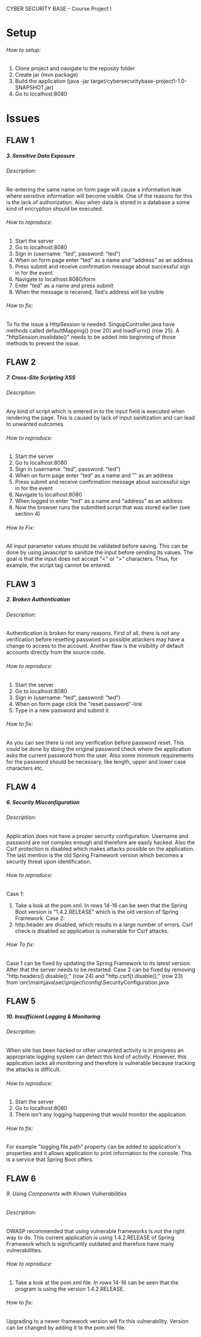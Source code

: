 CYBER SECURITY BASE - Course Project I

# Setup

###### How to setup:

1. Clone project and navigate to the reposity folder
2. Create jar (mvn package)
3. Build the application (java -jar target/cybersecuritybase-project1-1.0-SNAPSHOT.jar)
4. Go to localhost:8080


# Issues

## FLAW 1

##### 3. Sensitive Data Exposure

###### Description:
Re-entering the same name on form page will cause a information leak where sensitive information will become visible. One of the reasons for this is the lack of authorization. Also when data is stored in a database a some kind of encryption should be executed.

###### How to reproduce:
1. Start the server
2. Go to localhost:8080
3. Sign in (username: "ted", password: "ted")
4. When on form page enter "ted" as a name and "address" as an address
5. Press submit and receive confirmation message about successful sign in for the event
6. Navigate to localhost:8080/form
7. Enter "ted" as a name and press submit
8. When the message is received, Ted's address will be visible

###### How to fix:
To fix the issue a HttpSession is needed. SingupController.java have methods called defaultMapping() (row 20) and loadForm() (row 25). A "httpSession.invalidate()" needs to be added into beginning of those methods to prevent the issue.


## FLAW 2

##### 7. Cross-Site Scripting XSS

###### Description:
Any kind of script which is entered in to the input field is executed when rendering the page. This is caused by lack of input sanitization and can lead to unwanted outcomes.

###### How to reproduce:
1. Start the server
2. Go to localhost:8080
3. Sign in (username: "ted", password: "ted")
4. When on form page enter "ted" as a name and "<script>alert('This is XSS!')</script>" as an address
5. Press submit and receive confirmation message about successful sign in for the event
6. Navigate to localhost:8080
7. When logged in enter "ted" as a name and "address" as an address
8. Now the browser runs the submitted script that was stored earlier (see section 4)

###### How to Fix:
All input parameter values should be validated before saving. This can be done by using javascript to sanitize the input before sending its values. The goal is that the input does not accept "<" or ">" characters. Thus, for example, the script tag cannot be entered.


## FLAW 3

##### 2. Broken Authentication

###### Description:
Authentication is broken for many reasons. First of all, there is not any verification before resetting password so possible attackers may have a change to access to the account. Another flaw is the visibility of default accounts directly from the source code.

###### How to reproduce:
1. Start the server
2. Go to localhost:8080
3. Sign in (username: "ted", password: "ted")
4. When on form page click the "reset password"-link
5. Type in a new password and submit it

###### How to fix:
As you can see there is not any verification before password reset. This could be done by doing the original password check where the application asks the current password from
the user. Also some minimum requirements for the password should be necessary, like length, upper and lower case characters etc.


## FLAW 4

##### 6. Security Misconfiguration

###### Description:
Application does not have a proper security configuration. Username and password are not complex enough and therefore are easily hacked. Also the Csrf protection is disabled which makes attacks possible on the application. The last mention is the old Spring Framework version which becomes a security threat upon identification.


###### How to reproduce:
Case 1:
1. Take a look at the pom.xml. In rows 14-16 can be seen that the Spring Boot version is "1.4.2.RELEASE" which is the old version of Spring Framework.
Case 2:
1. http.header are disabled, which results in a large number of errors. Csrf check is disabled so application is vulnerable for Csrf attacks.

###### How To fix:
Case 1 can be fixed by updating the Spring Framework to its latest version. After that the server needs to be restarted.
Case 2 can be fixed by removing "http.headers().disable();" (row 24) and "http.csrf().disable();" (row 23) from \src\main\java\sec\project\config\SecurityConfiguration.java


## FLAW 5

##### 10. Insufficient Logging & Monitoring

###### Description:
When site has been hacked or other unwanted activity is in progress an appropriate logging system can detect this kind of activity. However, this application lacks all monitoring and therefore is vulnerable because tracking the attacks is difficult.

###### How to reproduce:
1. Start the server
2. Go to localhost:8080
3. There isn't any logging happening that would monitor the application.

###### How to fix:
For example "logging.file.path" property can be added to application's properties and it allows application to print information to the console. This is a service that Spring Boot offers.


## FLAW 6

###### 9. Using Components with Known Vulnerabilities

###### Description:
OWASP recommended that using vulnerable frameworks is not the right way to do. This current application is using 1.4.2.RELEASE of Spring Framework which is significantly outdated and therefore have many vulnerabilities.

###### How to reproduce:
1. Take a look at the pom.xml file. In rows 14-16 can be seen that the program is using the version 1.4.2.RELEASE.

###### How to fix:
Upgrading to a newer framework version will fix this vulnerability. Version can be changed by adding it to the pom.xml file.
